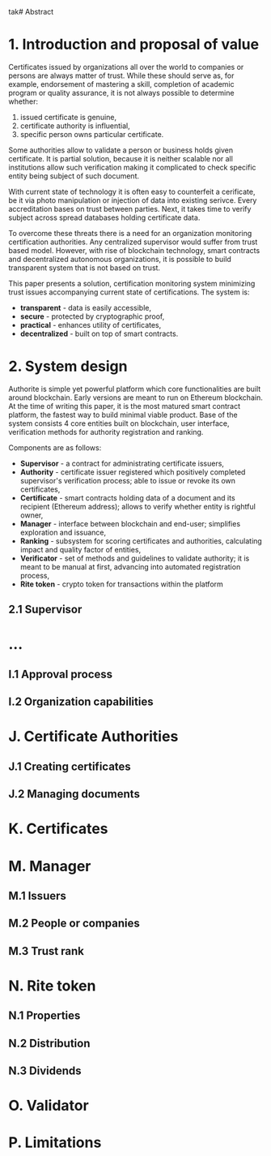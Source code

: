tak# Abstract

# 1. Introduction and proposal of value

Certificates issued by organizations all over the world to companies or persons are always matter of trust. While these should serve as, for example, endorsement of mastering a skill, completion of academic program or quality assurance, it is not always possible to determine whether:
1. issued certificate is genuine,
2. certificate authority is influential,
3. specific person owns particular certificate.

Some authorities allow to validate a person or business holds given certificate. It is partial solution, because it is neither scalable nor all institutions allow such verification making it complicated to check specific entity being subject of such document.

With current state of technology it is often easy to counterfeit a cerificate, be it via photo manipulation or injection of data into existing serivce. Every accreditation bases on trust between parties. Next, it takes time to verify subject across spread databases holding certificate data.

To overcome these threats there is a need for an organization monitoring certification authorities. Any centralized supervisor would suffer from trust based model. However, with rise of blockchain technology, smart contracts and decentralized autonomous organizations, it is possible to build transparent system that is not based on trust.

This paper presents a solution, certification monitoring system minimizing trust issues accompanying current state of certifications. The system is:
- **transparent** - data is easily accessible,
- **secure** - protected by cryptographic proof,
- **practical** - enhances utility of certificates,
- **decentralized** - built on top of smart contracts.

# 2. System design

Authorite is simple yet powerful platform which core functionalities are built around blockchain. Early versions are meant to run on Ethereum blockchain. At the time of writing this paper, it is the most matured smart contract platform, the fastest way to build minimal viable product.
Base of the system consists 4 core entities built on blockchain, user interface, verification methods for authority registration and ranking.

Components are as follows:
- **Supervisor** - a contract for administrating certificate issuers,
- **Authority** - certificate issuer registered which positively completed supervisor's verification process; able to issue or revoke its own certificates,
- **Certificate** - smart contracts holding data of a document and its recipient (Ethereum address); allows to verify whether entity is rightful owner,
- **Manager** - interface between blockchain and end-user; simplifies exploration and issuance,
- **Ranking** - subsystem for scoring certificates and authorities, calculating impact and quality factor of entities,
- **Verificator** - set of methods and guidelines to validate authority; it is meant to be manual at first, advancing into automated registration process,
- **Rite token** - crypto token for transactions within the platform

## 2.1 Supervisor

# ...
## I.1 Approval process
## I.2 Organization capabilities
# J. Certificate Authorities
## J.1 Creating certificates
## J.2 Managing documents
# K. Certificates
# M. Manager
## M.1 Issuers
## M.2 People or companies
## M.3 Trust rank
# N. Rite token
## N.1 Properties
## N.2 Distribution
## N.3 Dividends
# O. Validator
# P. Limitations
